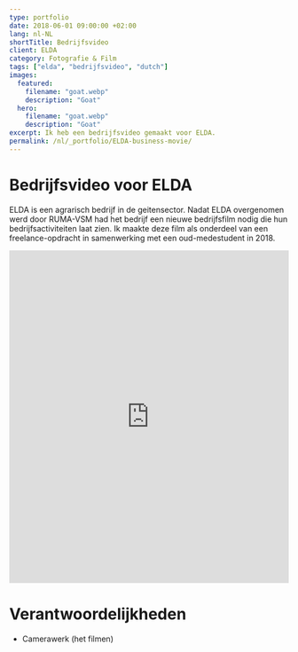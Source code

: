 ```yaml
---
type: portfolio
date: 2018-06-01 09:00:00 +02:00
lang: nl-NL
shortTitle: Bedrijfsvideo
client: ELDA
category: Fotografie & Film
tags: ["elda", "bedrijfsvideo", "dutch"]
images:
  featured:
    filename: "goat.webp"
    description: "Goat"
  hero:
    filename: "goat.webp"
    description: "Goat"
excerpt: Ik heb een bedrijfsvideo gemaakt voor ELDA.
permalink: /nl/_portfolio/ELDA-business-movie/
---
```


# Bedrijfsvideo voor ELDA

ELDA is een agrarisch bedrijf in de geitensector. Nadat ELDA overgenomen werd door RUMA-VSM had het bedrijf een nieuwe bedrijfsfilm nodig die hun bedrijfsactiviteiten laat zien. Ik maakte deze film als onderdeel van een freelance-opdracht in samenwerking met een oud-medestudent in 2018.

<iframe src="https://player.vimeo.com/video/301791287" width="100%" height="600" frameborder="0" webkitallowfullscreen mozallowfullscreen allowfullscreen></iframe>

# Verantwoordelijkheden

- Camerawerk (het filmen)
